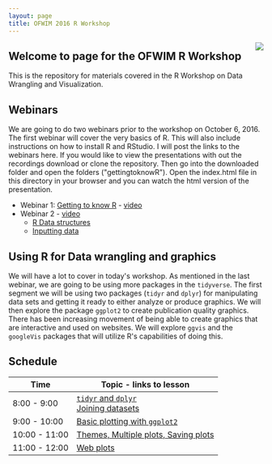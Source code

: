 ```yaml
---
layout: page
title: OFWIM 2016 R Workshop
---
```



<img style="float: right;" src="/OFWIM_2016/img/R.jpeg">



## Welcome to page for the OFWIM R Workshop
This is the repository for materials covered in the R Workshop on Data Wrangling and Visualization.

## Webinars
We are going to do two webinars prior to the workshop on October 6, 2016. The first webinar will cover the very basics of R. This will also include instructions on how to install R and RStudio. I will post the links to the webinars here. If you would like to view the presentations with out the recordings download or clone the repository. Then go into the downloaded folder and open the folders ("gettingtoknowR"). Open the index.html file in this directory in your browser and you can watch the html version of the presentation.
- Webinar 1: [Getting to know R](https://chrischizinski.github.io/SNR_R_Group/2016-08-26-GettingtoknowR) - [video](https://www.dropbox.com/s/71gr5atmexe9lr5/OFWIM%20WebEx%20Meeting-20160831%201506-1.mp4?dl=0)- Webinar 2 - [video](https://www.dropbox.com/s/guidl9z4gr6kbd6/OFWIM%20Webinar%20-%20Getting%20Data%20Into%20R%20and%20Basic%20Data%20Structures-20160922%201505-1.mp4?dl=0)	- [R Data structures](https://chrischizinski.github.io/SNR_R_Group/2016-09-02-DataStructures)	- [Inputting data](https://chrischizinski.github.io/SNR_R_Group/2016-09-09-DataInput)

## Using R for Data wrangling and graphics

We will have a lot to cover in today's workshop.  As mentioned in the last webinar, we are going to be using more packages in the `tidyverse`.  The first segment we will be using two packages (`tidyr` and `dplyr`) for manipulating data sets and getting it ready to either analyze or produce graphics.  We will then explore the package `ggplot2` to create publication quality graphics.  There has been increasing movement of being able to create graphics that are interactive and used on websites.  We will explore `ggvis` and the `googleVis` packages that will utilize R's capabilities of doing this.  

## Schedule 

| Time  |  Topic - links to lesson |  
|---|---|
|8:00 - 9:00   | [`tidyr` and `dplyr`](https://chrischizinski.github.io/SNR_R_Group/2016-09-23-Wrangling) <br> [Joining datasets](https://chrischizinski.github.io/SNR_R_Group/2016-09-29-Joining_Data_Sets) |
|9:00 - 10:00   | [Basic plotting with `ggplot2`](https://chrischizinski.github.io/SNR_R_Group/2016-10-03-BasicPlots) |
|10:00 - 11:00  | [Themes, Multiple plots, Saving plots](https://chrischizinski.github.io/SNR_R_Group/2016-10-05-Themes_Facets)  |
|11:00 - 12:00  | [Web plots](https://chrischizinski.github.io/SNR_R_Group/2016-10-04-WebGraphics) |
 


<div style="width=auto; max-width:450px; margin-left:auto; margin-right:auto;text-align:center">
</div>
